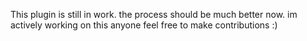 This plugin is still in work. the process should be much better now. im actively working on this anyone feel free to make contributions  :)
